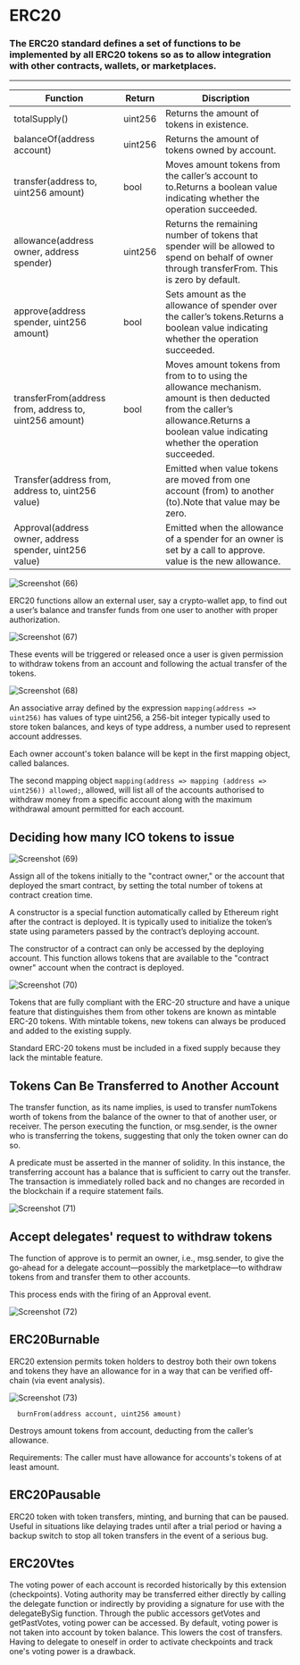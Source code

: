 # ERC20

### The ERC20 standard defines a set of functions to be implemented by all ERC20 tokens so as to allow integration with other contracts, wallets, or marketplaces.

-------------




| **Function**  | **Return** | **Discription**|
| --------------- | --------------- |------------|
| totalSupply()  | uint256 | Returns the amount of tokens in existence.|
| balanceOf(address account) | uint256 | Returns the amount of tokens owned by account.|
| transfer(address to, uint256 amount) | bool|Moves amount tokens from the caller’s account to to.Returns a boolean value indicating whether the operation succeeded.|
| allowance(address owner, address spender) | uint256 | Returns the remaining number of tokens that spender will be allowed to spend on behalf of owner through transferFrom. This is zero by default.|
| approve(address spender, uint256 amount) | bool | Sets amount as the allowance of spender over the caller’s tokens.Returns a boolean value indicating whether the operation succeeded.|
|  transferFrom(address from, address to, uint256 amount) | bool |Moves amount tokens from from to to using the allowance mechanism. amount is then deducted from the caller’s allowance.Returns a boolean value indicating whether the operation succeeded.|
| Transfer(address from, address to, uint256 value)  | | Emitted when value tokens are moved from one account (from) to another (to).Note that value may be zero.|
|Approval(address owner, address spender, uint256 value) |  | Emitted when the allowance of a spender for an owner is set by a call to approve. value is the new allowance.|


![Screenshot (66)](https://user-images.githubusercontent.com/82324643/206461914-ec6b81ab-92a8-4c17-8901-6cc74d254eb0.png)


ERC20 functions allow an external user, say a crypto-wallet app, to find out a user’s balance and transfer funds from one user to another with proper authorization.


![Screenshot (67)](https://user-images.githubusercontent.com/82324643/206461931-e98e8702-9afc-477b-8e52-e4a69169c6aa.png)

These events will be triggered or released once a user is given permission to withdraw tokens from an account and following the actual transfer of the tokens.



![Screenshot (68)](https://user-images.githubusercontent.com/82324643/206461939-86caef02-8075-4131-8610-ef0ab87c7ef4.png)

An associative array defined by the expression `mapping(address => uint256)` has values of type uint256, a 256-bit integer typically used to store token balances, and keys of type address, a number used to represent account addresses.

Each owner account's token balance will be kept in the first mapping object, called balances.

The second mapping object `mapping(address => mapping (address => uint256)) allowed;`, allowed, will list all of the accounts authorised to withdraw money from a specific account along with the maximum withdrawal amount permitted for each account.

## Deciding how many ICO tokens to issue


![Screenshot (69)](https://user-images.githubusercontent.com/82324643/206470071-19ec1176-5e2b-4866-a98b-3bb541ef22b2.png)

Assign all of the tokens initially to the "contract owner," or the account that deployed the smart contract, by setting the total number of tokens at contract creation time.

A constructor is a special function automatically called by Ethereum right after the contract is deployed. It is typically used to initialize the token’s state using parameters passed by the contract’s deploying account.

The constructor of a contract can only be accessed by the deploying account. This function allows tokens that are available to the "contract owner" account when the contract is deployed.

![Screenshot (70)](https://user-images.githubusercontent.com/82324643/206473286-b5a9adb2-199d-4775-a8e7-7a4d1b2b3822.png)

Tokens that are fully compliant with the ERC-20 structure and have a unique feature that distinguishes them from other tokens are known as mintable ERC-20 tokens. With mintable tokens, new tokens can always be produced and added to the existing supply.



Standard ERC-20 tokens must be included in a fixed supply because they lack the mintable feature.

## Tokens Can Be Transferred to Another Account

The transfer function, as its name implies, is used to transfer numTokens worth of tokens from the balance of the owner to that of another user, or receiver. The person executing the function, or msg.sender, is the owner who is transferring the tokens, suggesting that only the token owner can do so.

A predicate must be asserted in the manner of solidity. In this instance, the transferring account has a balance that is sufficient to carry out the transfer. The transaction is immediately rolled back and no changes are recorded in the blockchain if a require statement fails.


![Screenshot (71)](https://user-images.githubusercontent.com/82324643/206473330-1603e84c-903b-4b2c-a729-d466a40053ef.png)

## Accept delegates' request to withdraw tokens



The function of approve is to permit an owner, i.e., msg.sender, to give the go-ahead for a delegate account—possibly the marketplace—to withdraw tokens from and transfer them to other accounts.

This process ends with the firing of an Approval event.

![Screenshot (72)](https://user-images.githubusercontent.com/82324643/206474549-1bab0b09-ccb5-44cf-be09-b969bbf71256.png)


## ERC20Burnable

ERC20 extension permits token holders to destroy both their own tokens and tokens they have an allowance for in a way that can be verified off-chain (via event analysis).


![Screenshot (73)](https://user-images.githubusercontent.com/82324643/206475501-6bdea69a-9175-4a85-9995-0e2e2024995d.png)

      burnFrom(address account, uint256 amount)

Destroys amount tokens from account, deducting from the caller’s allowance.

Requirements: The caller must have allowance for accounts's tokens of at least amount.

## ERC20Pausable

ERC20 token with token transfers, minting, and burning that can be paused.
Useful in situations like delaying trades until after a trial period or having a backup switch to stop all token transfers in the event of a serious bug.

## ERC20Vtes

The voting power of each account is recorded historically by this extension (checkpoints). Voting authority may be transferred either directly by calling the delegate function or indirectly by providing a signature for use with the delegateBySig function. Through the public accessors getVotes and getPastVotes, voting power can be accessed.
By default, voting power is not taken into account by token balance. This lowers the cost of transfers. Having to delegate to oneself in order to activate checkpoints and track one's voting power is a drawback.


